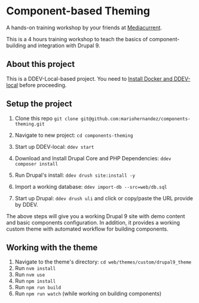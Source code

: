 # Component-based Theming
A hands-on training workshop by your friends at [Mediacurrent](https://mediacurrent.com).

This is a 4 hours training workshop to teach the basics of component-building and integration with Drupal 9.

## About this project

This is a DDEV-Local-based project.  You need to [Install Docker and DDEV-local](https://ddev.readthedocs.io/en/stable/#installation) before proceeding.

## Setup the project

1. Clone this repo `git clone git@github.com:mariohernandez/components-theming.git`

1. Navigate to new project: `cd components-theming`

1. Start up DDEV-local: `ddev start`

1. Download and Install Drupal Core and PHP Dependencies: `ddev composer install`

1. Run Drupal's install: `ddev drush site:install -y`

1. Import a working database: `ddev import-db --src=web/db.sql`

1. Start up Drupal: `ddev drush uli` and click or copy/paste the URL provide by DDEV.

The above steps will give you a working Drupal 9 site with demo content and basic components configuration.  In addition, it provides a working custom theme with automated workflow for building components.

## Working with the theme

1. Navigate to the theme's directory: `cd web/themes/custom/drupal9_theme`
1. Run `nvm install`
1. Run `nvm use`
1. Run `npm install`
1. Run `npm run build`
1. Run `npm run watch` (while working on building components)
